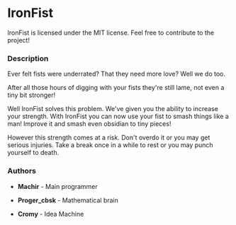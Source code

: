 IronFist
========

IronFist is licensed under the MIT license. 
Feel free to contribute to the project!

### Description ###

Ever felt fists were underrated? That they need more love? Well we do too.

After all those hours of digging with your fists they're still lame, not even a tiny bit stronger!

Well IronFist solves this problem. We've given you the ability to increase your strength. With IronFist you can now use your fist to smash things like a man! Improve it and smash even obsidian to tiny pieces!

However this strength comes at a risk. Don't overdo it or you may get serious injuries. Take a break once in a while to rest or you may punch yourself to death.

### Authors ###

- **Machir** - Main programmer

- **Proger_cbsk** - Mathematical brain

- **Cromy** - Idea Machine
